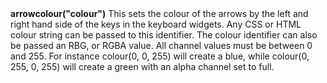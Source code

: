 <a name="arrowcolour"><h3 style="padding-top: 40px; margin-top: 40px;"></h3></a>
**arrowcolour("colour")** This sets the colour of the arrows by the left and right hand side of the keys in the keyboard widgets. Any CSS or HTML colour string can be passed to this identifier. The colour identifier can also be passed an RBG, or RGBA value. All channel values must be between 0 and 255. For instance colour(0, 0, 255) will create a blue, while colour(0, 255, 0, 255) will create a green with an alpha channel set to full.  

<!--UPDATE WIDGET_IN_CSOUND
    SIdent sprintf "arrowcolour(%d, %d, %d) ", rnd(255), rnd(255), rnd(255)
    SIdentifier strcat SIdentifier, SIdent
-->